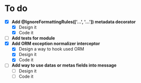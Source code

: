 # To do

- [x] **Add @IgnoreFormattingRules(['...', '...']) metadata decorator**
  - [x] Design it
  - [x] Code it
- [ ] **Add tests for module**
- [x] **Add ORM exception normalizer interceptor**
  - [x] Design a way to hook used ORM
  - [x] Design it
  - [x] Code it
- [ ] **Add way to use datas or metas fields into message**
  - [ ] Design it
  - [ ] Code it